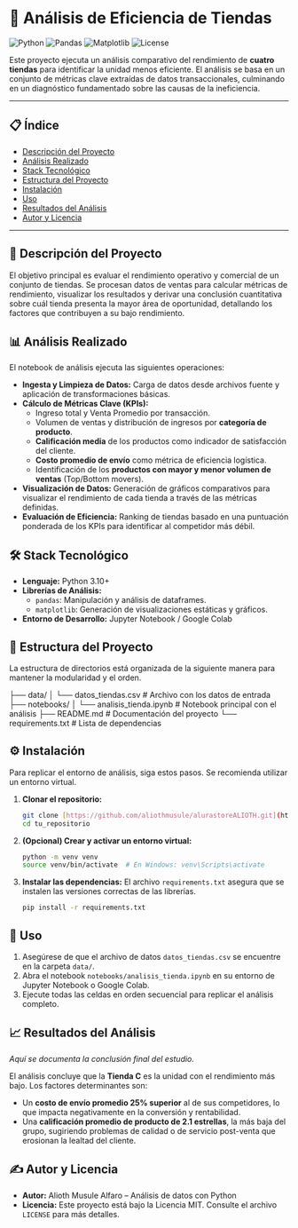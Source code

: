# 🛒 Análisis de Eficiencia de Tiendas

![Python](https://img.shields.io/badge/python-3.10+-blue.svg)
![Pandas](https://img.shields.io/badge/pandas-2.x-blue.svg)
![Matplotlib](https://img.shields.io/badge/matplotlib-3.x-green.svg)
![License](https://img.shields.io/badge/license-MIT-lightgrey.svg)

Este proyecto ejecuta un análisis comparativo del rendimiento de **cuatro tiendas** para identificar la unidad menos eficiente. El análisis se basa en un conjunto de métricas clave extraídas de datos transaccionales, culminando en un diagnóstico fundamentado sobre las causas de la ineficiencia.

---

## 📋 Índice

- [Descripción del Proyecto](#descripción-del-proyecto)
- [Análisis Realizado](#análisis-realizado)
- [Stack Tecnológico](#stack-tecnológico)
- [Estructura del Proyecto](#estructura-del-proyecto)
- [Instalación](#instalación)
- [Uso](#uso)
- [Resultados del Análisis](#resultados-del-análisis)
- [Autor y Licencia](#autor-y-licencia)

---

## 📝 Descripción del Proyecto

El objetivo principal es evaluar el rendimiento operativo y comercial de un conjunto de tiendas. Se procesan datos de ventas para calcular métricas de rendimiento, visualizar los resultados y derivar una conclusión cuantitativa sobre cuál tienda presenta la mayor área de oportunidad, detallando los factores que contribuyen a su bajo rendimiento.

## 📊 Análisis Realizado

El notebook de análisis ejecuta las siguientes operaciones:

- **Ingesta y Limpieza de Datos:** Carga de datos desde archivos fuente y aplicación de transformaciones básicas.
- **Cálculo de Métricas Clave (KPIs):**
  - Ingreso total y Venta Promedio por transacción.
  - Volumen de ventas y distribución de ingresos por **categoría de producto**.
  - **Calificación media** de los productos como indicador de satisfacción del cliente.
  - **Costo promedio de envío** como métrica de eficiencia logística.
  - Identificación de los **productos con mayor y menor volumen de ventas** (Top/Bottom movers).
- **Visualización de Datos:** Generación de gráficos comparativos para visualizar el rendimiento de cada tienda a través de las métricas definidas.
- **Evaluación de Eficiencia:** Ranking de tiendas basado en una puntuación ponderada de los KPIs para identificar al competidor más débil.

## 🛠️ Stack Tecnológico

- **Lenguaje:** Python 3.10+
- **Librerías de Análisis:**
  - `pandas`: Manipulación y análisis de dataframes.
  - `matplotlib`: Generación de visualizaciones estáticas y gráficos.
- **Entorno de Desarrollo:** Jupyter Notebook / Google Colab

## 📁 Estructura del Proyecto

La estructura de directorios está organizada de la siguiente manera para mantener la modularidad y el orden.

├── data/
│   └── datos_tiendas.csv   # Archivo con los datos de entrada
├── notebooks/
│   └── analisis_tienda.ipynb # Notebook principal con el análisis
├── README.md                 # Documentación del proyecto
└── requirements.txt          # Lista de dependencias


## ⚙️ Instalación

Para replicar el entorno de análisis, siga estos pasos. Se recomienda utilizar un entorno virtual.

1.  **Clonar el repositorio:**
    ```bash
    git clone [https://github.com/aliothmusule/alurastoreALIOTH.git](https://github.com/tu_usuario/tu_repositorio.git)
    cd tu_repositorio
    ```

2.  **(Opcional) Crear y activar un entorno virtual:**
    ```bash
    python -m venv venv
    source venv/bin/activate  # En Windows: venv\Scripts\activate
    ```

3.  **Instalar las dependencias:**
    El archivo `requirements.txt` asegura que se instalen las versiones correctas de las librerías.
    ```bash
    pip install -r requirements.txt
    ```

## 🚀 Uso

1.  Asegúrese de que el archivo de datos `datos_tiendas.csv` se encuentre en la carpeta `data/`.
2.  Abra el notebook `notebooks/analisis_tienda.ipynb` en su entorno de Jupyter Notebook o Google Colab.
3.  Ejecute todas las celdas en orden secuencial para replicar el análisis completo.

## 📈 Resultados del Análisis

*Aquí se documenta la conclusión final del estudio.*

El análisis concluye que la **Tienda C** es la unidad con el rendimiento más bajo. Los factores determinantes son:
- Un **costo de envío promedio 25% superior** al de sus competidores, lo que impacta negativamente en la conversión y rentabilidad.
- Una **calificación promedio de producto de 2.1 estrellas**, la más baja del grupo, sugiriendo problemas de calidad o de servicio post-venta que erosionan la lealtad del cliente.

## ✍️ Autor y Licencia

- **Autor:** Alioth Musule Alfaro – Análisis de datos con Python
- **Licencia:** Este proyecto está bajo la Licencia MIT. Consulte el archivo `LICENSE` para más detalles.
